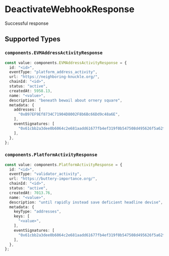 # DeactivateWebhookResponse

Successful response


## Supported Types

### `components.EVMAddressActivityResponse`

```typescript
const value: components.EVMAddressActivityResponse = {
  id: "<id>",
  eventType: "platform_address_activity",
  url: "https://neighboring-knuckle.org/",
  chainId: "<id>",
  status: "active",
  createdAt: 5958.13,
  name: "<value>",
  description: "beneath bewail about ornery square",
  metadata: {
    addresses: [
      "0xB97EF9Ef8734C71904D8002F8b6Bc66Dd9c48a6E",
    ],
    eventSignatures: [
      "0x61cbb2a3dee0b6064c2e681aadd61677fb4ef319f0b547508d495626f5a62f64",
    ],
  },
};
```

### `components.PlatformActivityResponse`

```typescript
const value: components.PlatformActivityResponse = {
  id: "<id>",
  eventType: "validator_activity",
  url: "https://buttery-importance.org/",
  chainId: "<id>",
  status: "active",
  createdAt: 7013.76,
  name: "<value>",
  description: "until rapidly instead save deficient headline devise",
  metadata: {
    keyType: "addresses",
    keys: [
      "<value>",
    ],
    eventSignatures: [
      "0x61cbb2a3dee0b6064c2e681aadd61677fb4ef319f0b547508d495626f5a62f64",
    ],
  },
};
```

